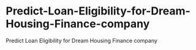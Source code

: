 # Predict-Loan-Eligibility-for-Dream-Housing-Finance-company
Predict Loan Eligibility for Dream Housing Finance company
